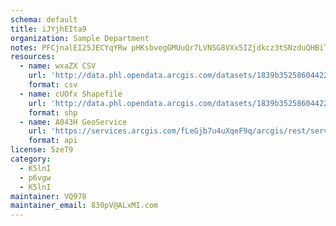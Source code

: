 ```yaml
---
schema: default
title: iJYjhEIta9 
organization: Sample Department 
notes: PFCjnalEI25JECYqYRw pHKsbvegGMUuQr7LVNSG8VXx5IZjdkcz3tSNzduQHBiTb1JO3g2Kq9r7n0ZhD0Tcfky1xwRFAOhyve8W 
resources:
  - name: wxaZX CSV
    url: 'http://data.phl.opendata.arcgis.com/datasets/1839b35258604422b0b520cbb668df0d_0.csv'
    format: csv
  - name: cUOfx Shapefile
    url: 'http://data.phl.opendata.arcgis.com/datasets/1839b35258604422b0b520cbb668df0d_0.zip'
    format: shp
  - name: A043H GeoService
    url: 'https://services.arcgis.com/fLeGjb7u4uXqeF9q/arcgis/rest/services/Air_Monitoring_Stations/FeatureServer/0/query'
    format: api
license: 5zeT9 
category:
  - K5lnI 
  - p6vgw 
  - K5lnI 
maintainer: VQ978  
maintainer_email: 830pV@ALxMI.com
---
```

